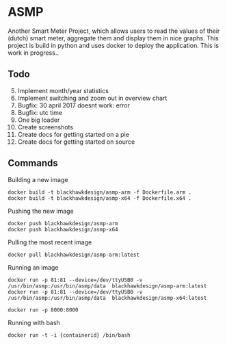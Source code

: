 # ASMP
Another Smart Meter Project, which allows users to read the values of their (dutch) smart meter, aggregate them and display them in nice graphs. This project is build in python and uses docker to deploy the application. This is work in progress.. 

## Todo
5. Implement month/year statistics
6. Implement switching and zoom out in overview chart
8. Bugfix: 30 april 2017 doesnt work: error
9. Bugfix: utc time
10. One big loader
9. Create screenshots
10. Create docs for getting started on a pie
11. Create docs for getting started on source


## Commands

Building a new image
```
docker build -t blackhawkdesign/asmp-arm -f Dockerfile.arm .
docker build -t blackhawkdesign/asmp-x64 -f Dockerfile.x64 .
```
Pushing the new image
```
docker push blackhawkdesign/asmp-arm
docker push blackhawkdesign/asmp-x64
```
Pulling the most recent image
```
docker pull blackhawkdesign/asmp-arm:latest
```
Running an image
```
docker run -p 81:81 --device=/dev/ttyUSB0 -v /usr/bin/asmp:/usr/bin/asmp/data  blackhawkdesign/asmp-arm:latest
docker run -p 81:81 --device=/dev/ttyUSB0 -v /usr/bin/asmp:/usr/bin/asmp/data  blackhawkdesign/asmp-x64:latest
```
```
docker run -p 8000:8000 
```
Running with bash
```
docker run -t -i {containerid} /bin/bash
```
